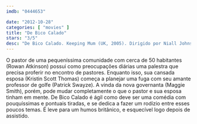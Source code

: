 ```yaml
---
imdb: "0444653"

date: "2012-10-28"
categories: [ "movies" ]
title: "De Bico Calado"
stars: "3/5"
desc: "De Bico Calado. Keeping Mum (UK, 2005). Dirigido por Niall Johnson. Escrito por Richard Russo, Niall Johnson, Richard Russo. Com Rowan Atkinson, Kristin Scott Thomas, Maggie Smith, Patrick Swayze, Tamsin Egerton, Toby Parkes, Liz Smith, Emilia Fox, James Booth."
---
```

O pastor de uma pequeníssima comunidade com cerca de 50 habitantes (Rowan Atkinson) possui como preocupações diárias uma palestra que precisa proferir no encontro de pastores. Enquanto isso, sua cansada esposa (Kristin Scott Thomas) começa a planejar uma fuga com seu amante professor de golfe (Patrick Swayze). A vinda da nova governanta (Maggie Smith), porém, pode mudar completamente o que o pastor e sua esposa tinham em mente. De Bico Calado é ágil como deve ser uma comédia com pouquíssimas e pontuais tiradas, e se dedica a fazer um rodízio entre esses poucos temas. É leve para um humos britânico, e esquecível logo depois de assistido.

